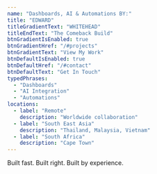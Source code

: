 ```yaml
---
name: "Dashboards, AI & Automations BY:"
title: "EDWARD"
titleGradientText: "WHITEHEAD"
titleEndText: "The Comeback Build"
btnGradientIsEnabled: true
btnGradientHref: "/#projects"
btnGradientText: "View My Work"
btnDefaultIsEnabled: true
btnDefaultHref: "/#contact"
btnDefaultText: "Get In Touch"
typedPhrases:
  - "Dashboards"
  - "AI Integration"
  - "Automations"
locations:
  - label: "Remote"
    description: "Worldwide collaboration"
  - label: "South East Asia"
    description: "Thailand, Malaysia, Vietnam"
  - label: "South Africa"
    description: "Cape Town"
---
```


Built fast. Built right. Built by experience.
